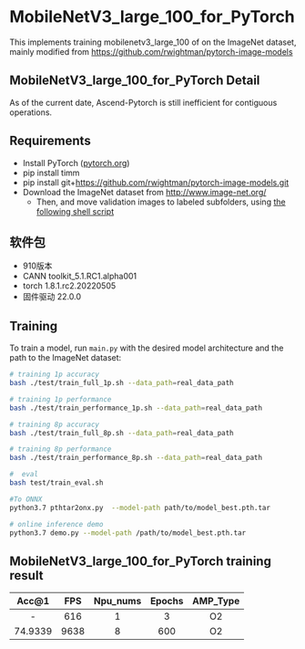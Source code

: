 # MobileNetV3_large_100_for_PyTorch

This implements training mobilenetv3_large_100 of  on the ImageNet dataset, mainly modified from https://github.com/rwightman/pytorch-image-models  

## MobileNetV3_large_100_for_PyTorch Detail 

As of the current date, Ascend-Pytorch is still inefficient for contiguous operations. 



## Requirements 

- Install PyTorch ([pytorch.org](http://pytorch.org))
- pip install timm
- pip install git+https://github.com/rwightman/pytorch-image-models.git
- Download the ImageNet dataset from http://www.image-net.org/
    - Then, and move validation images to labeled subfolders, using [the following shell script](https://raw.githubusercontent.com/soumith/imagenetloader.torch/master/valprep.sh)
## 软件包
- 910版本
- CANN toolkit_5.1.RC1.alpha001
- torch 1.8.1.rc2.20220505
- 固件驱动 22.0.0

## Training 

To train a model, run `main.py` with the desired model architecture and the path to the ImageNet dataset:

```bash
# training 1p accuracy
bash ./test/train_full_1p.sh --data_path=real_data_path

# training 1p performance
bash ./test/train_performance_1p.sh --data_path=real_data_path

# training 8p accuracy
bash ./test/train_full_8p.sh --data_path=real_data_path

# training 8p performance
bash ./test/train_performance_8p.sh --data_path=real_data_path

#  eval 
bash test/train_eval.sh

#To ONNX
python3.7 pthtar2onx.py  --model-path path/to/model_best.pth.tar 

# online inference demo 
python3.7 demo.py --model-path /path/to/model_best.pth.tar

```

## MobileNetV3_large_100_for_PyTorch training result 

|  Acc@1  |   FPS    | Npu_nums | Epochs | AMP_Type |
| :-----: | :------: | :------: | :----: | :------: |
|    -    |    616      |    1     |  3   |    O2    |
| 74.9339 | 9638 |    8     |  600   |    O2    |



